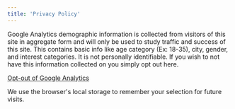 ```yaml
---
title: 'Privacy Policy'
---
```

<div class="legal-text">
  <p class="privacy-warning">Google Analytics demographic information is collected from visitors of this site in aggregate form and will only be used to study traffic and success of this site. This contains basic info like age category (Ex: 18-35), city, gender, and interest categories. It is not personally identifiable. If you wish to not have this information collected on you simply opt out here.</p>
  <p class="text-center"><a href="javascript:gaOptout()">Opt-out of Google Analytics</a></p>

  <p>We use the browser's local storage to remember your selection for future visits.</p>
</div>